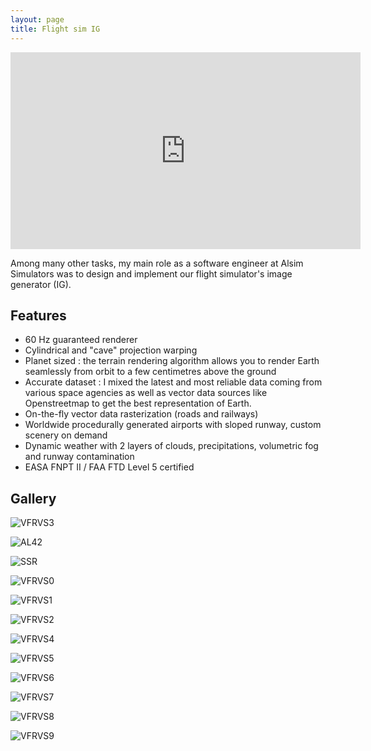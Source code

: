```yaml
---
layout: page
title: Flight sim IG
---
```


<!--- [![VFRVS](../img/VFRVS_video.jpg)](https://www.youtube.com/watch?v=zePK5w488uI) -->

<p align="center">
<iframe width="560" height="315" src="https://www.youtube.com/embed/zePK5w488uI" frameborder="0" allow="accelerometer; autoplay; encrypted-media; gyroscope; picture-in-picture" allowfullscreen></iframe>
</p>

Among many other tasks, my main role as a software engineer at Alsim Simulators was to design and implement our flight simulator's image generator (IG).

## Features

* 60 Hz guaranteed renderer
* Cylindrical and "cave" projection warping
* Planet sized : the terrain rendering algorithm allows you to render Earth seamlessly from orbit to a few centimetres above the ground
* Accurate dataset : I mixed the latest and most reliable data coming from various space agencies as well as vector data sources like Openstreetmap to get the best representation of Earth. 
* On-the-fly vector data rasterization (roads and railways)
* Worldwide procedurally generated airports with sloped runway, custom scenery on demand
* Dynamic weather with 2 layers of clouds, precipitations, volumetric fog and runway contamination
* EASA FNPT II / FAA FTD Level 5 certified

## Gallery

![VFRVS3](../img/VFRVS3.jpg "VFRVS3")

![AL42](../img/AL42.jpg "AL42")

![SSR](../img/VFRVS_SSR.png "SSR")

![VFRVS0](../img/VFRVS0.jpg "VFRVS0")

![VFRVS1](../img/VFRVS1.jpg "VFRVS1")

![VFRVS2](../img/VFRVS2.jpg "VFRVS2")

![VFRVS4](../img/VFRVS4.jpg "VFRVS4")

![VFRVS5](../img/VFRVS5.jpg "VFRVS5")

![VFRVS6](../img/VFRVS6.jpg "VFRVS6")

![VFRVS7](../img/VFRVS7.jpg "VFRVS7")

![VFRVS8](../img/VFRVS8.jpg "VFRVS8")

![VFRVS9](../img/VFRVS9.jpg "VFRVS9")


